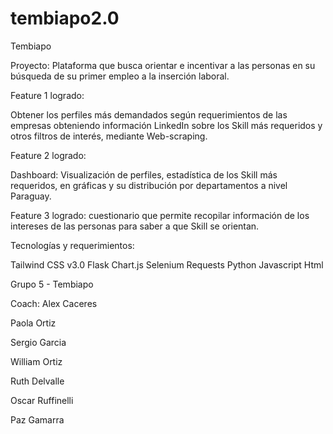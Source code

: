 # tembiapo2.0

Tembiapo

Proyecto: Plataforma que busca orientar e incentivar a las personas en su búsqueda de su primer empleo a la inserción laboral.


Feature 1 logrado: 

Obtener los perfiles más demandados según requerimientos de las empresas obteniendo información LinkedIn sobre los Skill más requeridos 
y otros filtros de interés, mediante Web-scraping.


Feature 2 logrado: 

Dashboard: Visualización de perfiles, estadística de los Skill más requeridos, en gráficas y su distribución por departamentos a nivel Paraguay.


Feature 3 logrado: cuestionario que permite recopilar información de los intereses de las personas para saber a que Skill se orientan. 



Tecnologías y requerimientos:

Tailwind CSS v3.0 
Flask 
Chart.js
Selenium 
Requests 
Python
Javascript 
Html


Grupo 5 - Tembiapo


Coach: Alex Caceres


Paola Ortiz

Sergio Garcia 

William Ortiz

Ruth Delvalle

Oscar Ruffinelli

Paz Gamarra
